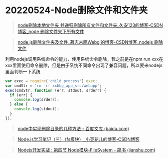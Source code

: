 # 20220524-Node删除文件和文件夹

> [node删除本地文件夹 并递归删除所有文件和文件夹_久安123的博客-CSDN博客_node 删除文件夹下所有文件](https://blog.csdn.net/weixin_44613254/article/details/120765481)

> [node.js删除文件夹及文件_暮志未晚Webgl的博客-CSDN博客_nodejs 删除文件](https://blog.csdn.net/qq_30100043/article/details/52979714?spm=1001.2101.3001.6650.1&utm_medium=distribute.pc_relevant.none-task-blog-2~default~CTRLIST~Rate-1-52979714-blog-120765481.pc_relevant_paycolumn_v3&depth_1-utm_source=distribute.pc_relevant.none-task-blog-2~default~CTRLIST~Rate-1-52979714-blog-120765481.pc_relevant_paycolumn_v3&utm_relevant_index=2)

利用nodejs调用系统命令的能力，使用系统命令删除，我之前是在npm run xxx在xxx里面使用命令删除，但是由于系统不同命令出现了兼容问题，所以要来nodejs里面判断一下系统

```js
var exec = require('child_process').exec;
var cmdStr = 'rm -rf xxhbg_app_src/webapp';
exec(cmdStr, function (err, stdout, srderr) {
  if (err) {
    console.log(srderr);
  } else {
    console.log(stdout);
  }
});
```

> [node中实现删除目录的几种方法 - 百度文库 (baidu.com)](https://wenku.baidu.com/view/cd1c39c282c758f5f61fb7360b4c2e3f572725a0.html)

> [Node.js学习笔记（三）（fs模块）_小豆花儿的博客-CSDN博客](https://blog.csdn.net/qq_39242027/article/details/118364798)

> [Nodejs开发实战 : 第四节 Node模块-FileSystem - 简书 (jianshu.com)](https://www.jianshu.com/p/a02b949668cd)